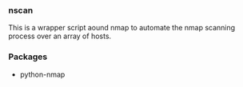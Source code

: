 ### nscan

This is a wrapper script aound nmap to automate the nmap scanning process over an array of hosts.


### Packages

- python-nmap
